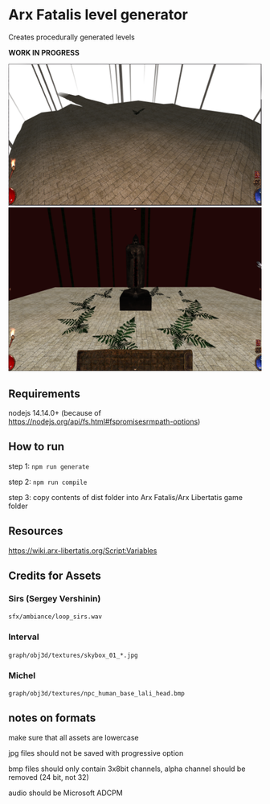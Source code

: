 # Arx Fatalis level generator

Creates procedurally generated levels

**WORK IN PROGRESS**

![screenshot](photos/demo.png?raw=true "dummy map")
![screenshot](photos/statue.png?raw=true "statue npc")

## Requirements

nodejs 14.14.0+ (because of https://nodejs.org/api/fs.html#fspromisesrmpath-options)

## How to run

step 1: `npm run generate`

step 2: `npm run compile`

step 3: copy contents of dist folder into Arx Fatalis/Arx Libertatis game folder

## Resources

https://wiki.arx-libertatis.org/Script:Variables

## Credits for Assets

### Sirs (Sergey Vershinin)

`sfx/ambiance/loop_sirs.wav`

### Interval

`graph/obj3d/textures/skybox_01_*.jpg`

### Michel

`graph/obj3d/textures/npc_human_base_lali_head.bmp`

## notes on formats

make sure that all assets are lowercase

jpg files should not be saved with progressive option

bmp files should only contain 3x8bit channels, alpha channel should be removed (24 bit, not 32)

audio should be Microsoft ADCPM
